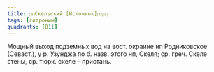 ```yaml
---
title: ⒜Скельский [Источник]⒯⒵
tags: [гидроним]
quadrants: [В11]
---
```


Мощный выход подземных вод на вост. окраине нп Родниковское (Севаст.), у р.
Узунджа по б. назв. этого нп, Скеля; ср. греч. Скеле стены, ср. тюрк. скеле –
пристань.

